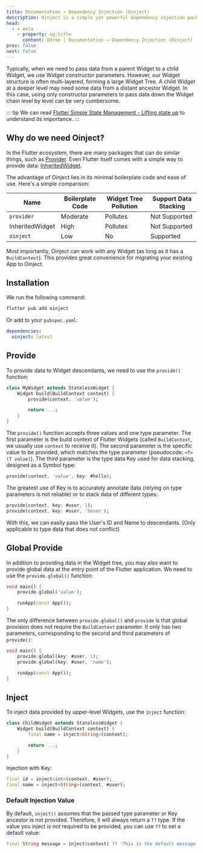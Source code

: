 ```yaml
---
title: Documentation → Dependency Injection (Oinject)
description: Oinject is a simple yet powerful dependency injection package that allows an ancestor component to act as a dependency injector for its descendant components, regardless of how deep the component hierarchy is, as long as they are on the same component chain.
head:
  - - meta
    - property: og:title
      content: Odroe | Documentation → Dependency Injection (Oinject)
prev: false
next: false
---
```


Typically, when we need to pass data from a parent Widget to a child Widget, we use Widget constructor parameters. However, our Widget structure is often multi-layered, forming a large Widget Tree. A child Widget at a deeper level may need some data from a distant ancestor Widget. In this case, using only constructor parameters to pass data down the Widget chain level by level can be very cumbersome.

::: tip
We can read [Flutter Simple State Management - Lifting state up](https://docs.flutter.dev/data-and-backend/state-mgmt/simple#lifting-state-up) to understand its importance.
:::

## Why do we need Oinject?

In the Flutter ecosystem, there are many packages that can do similar things, such as [Provider](https://pub.dev/packages/provider). Even Flutter itself comes with a simple way to provide data: [InheritedWidget](https://api.flutter.dev/flutter/widgets/InheritedWidget-class.html).

The advantage of Oinject lies in its minimal boilerplate code and ease of use. Here's a simple comparison:

| Name | Boilerplate Code | Widget Tree Pollution | Support Data Stacking |
|-----|----|----|----|
| `provider` | Moderate | Pollutes | Not Supported |
| InheritedWidget | High | Pollutes | Not Supported |
| `oinject` | Low | No | Supported |

Most importantly, Oinject can work with any Widget (as long as it has a `BuildContext`). This provides great convenience for migrating your existing App to Oinject.

## Installation

We run the following command:

```bash
flutter pub add oinject
```

Or add to your `pubspec.yaml`:

```yaml
dependencies:
  oinject: latest
```

## Provide

To provide data to Widget descendants, we need to use the `provide()` function:

```dart
class MyWidget extends StatelessWidget {
    Widget build(BuildContext context) {
        provide(context, 'value');

        return ...;
    }
}
```

The `provide()` function accepts three values and one type parameter. The first parameter is the build context of Flutter Widgets (called `BuildContext`, we usually use `context` to receive it). The second parameter is the specific value to be provided, which matches the type parameter (pseudocode: `<T>(T value)`). The third parameter is the type data Key used for data stacking, designed as a Symbol type:

```dart
provide(context, 'value', key: #hello);
```

The greatest use of Key is to accurately annotate data (relying on type parameters is not reliable) or to stack data of different types:

```dart
provide(context, key: #user, 1);
provide(context, key: #user, 'Seven');
```

With this, we can easily pass the User's ID and Name to descendants. (Only applicable to type data that does not conflict)

## Global Provide

In addition to providing data in the Widget tree, you may also want to provide global data at the entry point of the Flutter application. We need to use the `provide.global()` function:

```dart
void main() {
    provide.global('value');

    runApp(const App());
}
```

The only difference between `provide.global()` and `provide` is that global provision does not require the `BuildContext` parameter. It only has two parameters, corresponding to the second and third parameters of `provide()`:

```dart
void main() {
    provide.global(key: #user, 1);
    provide.global(key: #user, 'name');

    runApp(const App());
}
```

## Inject

To inject data provided by upper-level Widgets, use the `inject` function:

```dart
class ChildWidget extends StatelessWidget {
    Widget build(BuildContext context) {
        final name = inject<String>(context);

        return ...;
    }
}
```

Injection with Key:

```dart
final id = inject<int>(context, #user);
final name = inject<String>(context, #user);
```

### Default Injection Value

By default, `inject()` assumes that the passed type parameter or Key ancestor is not provided. Therefore, it will always return a `T?` type. If the value you inject is not required to be provided, you can use `??` to set a default value:

```dart
final String message = inject(context) ?? 'This is the default message';
```
